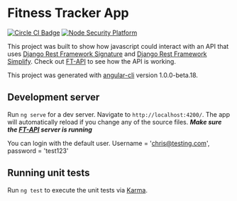 # Fitness Tracker App

[![Circle CI Badge](https://circleci.com/gh/Belax8/ft-app/tree/master.svg?style=shield&circle-token=c945917bdcc07bbbd71c4e4312480cb3afc25494)](https://circleci.com/gh/Belax8/ft-app)
[![Node Security Platform](https://nodesecurity.io/orgs/belax8/projects/4b22cb12-c272-4b43-9ffd-4bcc572eb5fa/badge)](https://nodesecurity.io/orgs/belax8/projects/4b22cb12-c272-4b43-9ffd-4bcc572eb5fa)

This project was built to show how javascript could interact with an API that uses [Django Rest Framework Signature](https://github.com/Skylude/django-rest-framework-signature) and [Django Rest Framework Simplify](https://github.com/Skylude/django-rest-framework-simplify). Check out [FT-API](https://github.com/Belax8/ft-api) to see how the API is working.

This project was generated with [angular-cli](https://github.com/angular/angular-cli) version 1.0.0-beta.18.

## Development server
Run `ng serve` for a dev server. Navigate to `http://localhost:4200/`. The app will automatically reload if you change any of the source files. ***Make sure the [FT-API](https://github.com/Belax8/ft-api) server is running***

You can login with the default user. Username = 'chris@testing.com', password = 'test123'

## Running unit tests

Run `ng test` to execute the unit tests via [Karma](https://karma-runner.github.io).
